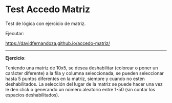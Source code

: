 # Test Accedo Matriz
Test de lógica con ejercicio de matriz.

Ejecutar: 

<a href="https://davidfernandoza.github.io/accedo-matriz/" target="_blank">https://davidfernandoza.github.io/accedo-matriz/</a>


* * *
**Ejercicio**:

Teniendo una matriz de 10x5, se desea deshabilitar (colorear o poner un carácter diferente) a la fila
y columna seleccionada, se pueden seleccionar hasta 5 puntos diferentes en la matriz, siempre y
cuando no estén deshabilitados. La selección del lugar de la matriz se puede hacer una vez le den
click o generando un número aleatorio entre 1-50 (sin contar los espacios deshabilitados).



